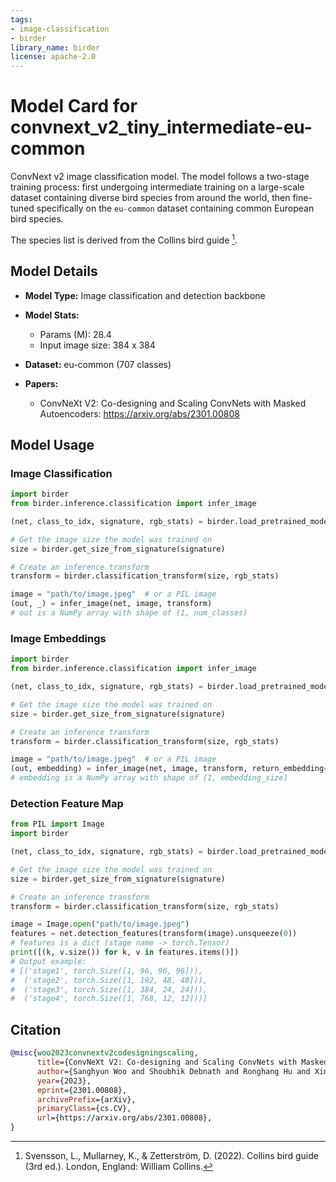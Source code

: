 ```yaml
---
tags:
- image-classification
- birder
library_name: birder
license: apache-2.0
---
```


# Model Card for convnext_v2_tiny_intermediate-eu-common

ConvNext v2 image classification model. The model follows a two-stage training process: first undergoing intermediate training on a large-scale dataset containing diverse bird species from around the world, then fine-tuned specifically on the `eu-common` dataset containing common European bird species.

The species list is derived from the Collins bird guide [^1].

[^1]: Svensson, L., Mullarney, K., & Zetterström, D. (2022). Collins bird guide (3rd ed.). London, England: William Collins.

## Model Details

- **Model Type:** Image classification and detection backbone
- **Model Stats:**
    - Params (M): 28.4
    - Input image size: 384 x 384
- **Dataset:** eu-common (707 classes)

- **Papers:**
    - ConvNeXt V2: Co-designing and Scaling ConvNets with Masked Autoencoders: <https://arxiv.org/abs/2301.00808>

## Model Usage

### Image Classification

```python
import birder
from birder.inference.classification import infer_image

(net, class_to_idx, signature, rgb_stats) = birder.load_pretrained_model("convnext_v2_tiny_intermediate-eu-common", inference=True)

# Get the image size the model was trained on
size = birder.get_size_from_signature(signature)

# Create an inference transform
transform = birder.classification_transform(size, rgb_stats)

image = "path/to/image.jpeg"  # or a PIL image
(out, _) = infer_image(net, image, transform)
# out is a NumPy array with shape of (1, num_classes)
```

### Image Embeddings

```python
import birder
from birder.inference.classification import infer_image

(net, class_to_idx, signature, rgb_stats) = birder.load_pretrained_model("convnext_v2_tiny_intermediate-eu-common", inference=True)

# Get the image size the model was trained on
size = birder.get_size_from_signature(signature)

# Create an inference transform
transform = birder.classification_transform(size, rgb_stats)

image = "path/to/image.jpeg"  # or a PIL image
(out, embedding) = infer_image(net, image, transform, return_embedding=True)
# embedding is a NumPy array with shape of (1, embedding_size)
```

### Detection Feature Map

```python
from PIL import Image
import birder

(net, class_to_idx, signature, rgb_stats) = birder.load_pretrained_model("convnext_v2_tiny_intermediate-eu-common", inference=True)

# Get the image size the model was trained on
size = birder.get_size_from_signature(signature)

# Create an inference transform
transform = birder.classification_transform(size, rgb_stats)

image = Image.open("path/to/image.jpeg")
features = net.detection_features(transform(image).unsqueeze(0))
# features is a dict (stage name -> torch.Tensor)
print([(k, v.size()) for k, v in features.items()])
# Output example:
# [('stage1', torch.Size([1, 96, 96, 96])),
#  ('stage2', torch.Size([1, 192, 48, 48])),
#  ('stage3', torch.Size([1, 384, 24, 24])),
#  ('stage4', torch.Size([1, 768, 12, 12]))]
```

## Citation

```bibtex
@misc{woo2023convnextv2codesigningscaling,
      title={ConvNeXt V2: Co-designing and Scaling ConvNets with Masked Autoencoders}, 
      author={Sanghyun Woo and Shoubhik Debnath and Ronghang Hu and Xinlei Chen and Zhuang Liu and In So Kweon and Saining Xie},
      year={2023},
      eprint={2301.00808},
      archivePrefix={arXiv},
      primaryClass={cs.CV},
      url={https://arxiv.org/abs/2301.00808}, 
}
```
